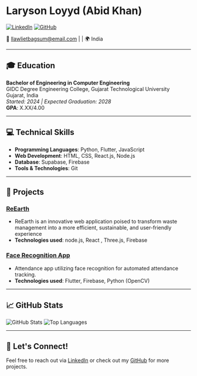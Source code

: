 # Laryson Loyyd (Abid Khan)

[![LinkedIn](https://img.shields.io/badge/LinkedIn-blue?style=flat-square&logo=linkedin)](https://linkedin.com/in/l-lawlietbagsum)
[![GitHub](https://img.shields.io/badge/GitHub-black?style=flat-square&logo=github)](https://github.com/LarytheLord)

📧 llawlietbagsum@email.com | | 🌍 India

---

## 🎓 Education

**Bachelor of Engineering in Computer Engineering**  
GIDC Degree Engineering College, Gujarat Technological University  
Gujarat, India  
*Started: 2024 | Expected Graduation: 2028*  
**GPA**: X.XX/4.00

---

## 💻 Technical Skills

- **Programming Languages**: Python, Flutter, JavaScript
- **Web Development**: HTML, CSS, React.js, Node.js
- **Database**: Supabase, Firebase
- **Tools & Technologies**: Git

---

## 🚀 Projects

### [ReEarth](https://github.com/LarytheLord/Uprecycle-Market)
- ReEarth is an innovative web application poised to transform waste management into a more efficient, sustainable, and user-friendly experience
- **Technologies used**: node.js, React , Three.js, Firebase

### [Face Recognition App](https://github.com/ayushrai1235/Face-Attendence)
- Attendance app utilizing face recognition for automated attendance tracking.
- **Technologies used**: Flutter, Firebase, Python (OpenCV)

---

## 📈 GitHub Stats

![GitHub Stats](https://github-readme-stats.vercel.app/api?username=LarytheLord&show_icons=true&theme=radical)
![Top Languages](https://github-readme-stats.vercel.app/api/top-langs/?username=LarytheLord&layout=compact&theme=radical)

---

## 🔗 Let's Connect!

Feel free to reach out via [LinkedIn](https://linkedin.com/in/l-lawlietbagsum) or check out my [GitHub](https://github.com/LarytheLord) for more projects.

<!---
LarytheLord/LarytheLord is a ✨ special ✨ repository because its `README.md` (this file) appears on your GitHub profile.
You can click the Preview link to take a look at your changes.
--->
